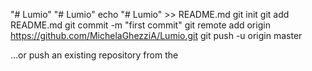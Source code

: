 "# Lumio" 
"# Lumio" 
echo "# Lumio" >> README.md
git init
git add README.md
git commit -m "first commit"
git remote add origin https://github.com/MichelaGhezziA/Lumio.git
git push -u origin master

…or push an existing repository from the
